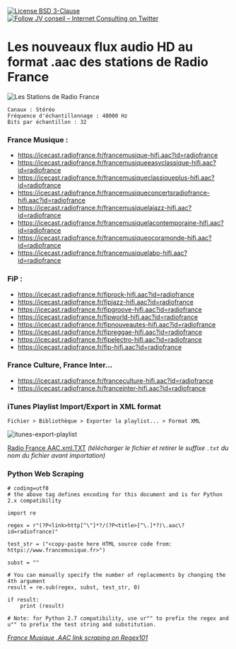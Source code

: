 [![License BSD 3-Clause](https://img.shields.io/badge/License-BSD%203--Clause-blue.svg)](LICENSE)
[![Follow JV conseil – Internet Consulting on Twitter](https://img.shields.io/twitter/follow/JVconseil.svg?style=social&logo=twitter)](https://twitter.com/JVconseil)

# Les nouveaux flux audio HD au format .aac des stations de Radio France

![Les Stations de Radio France](https://cdn.radiofrance.fr/s3/cruiser-production/2016/12/0b21680a-3c67-4f2d-9e20-be16e67c3e91/600x337_7radios-1.jpg "Les Stations de Radio France")


```
Canaux : Stéréo
Fréquence d'échantillonnage : 48000 Hz
Bits par échantillon : 32
```

### France Musique :

- https://icecast.radiofrance.fr/francemusique-hifi.aac?id=radiofrance
- https://icecast.radiofrance.fr/francemusiqueeasyclassique-hifi.aac?id=radiofrance
- https://icecast.radiofrance.fr/francemusiqueclassiqueplus-hifi.aac?id=radiofrance
- https://icecast.radiofrance.fr/francemusiqueconcertsradiofrance-hifi.aac?id=radiofrance
- https://icecast.radiofrance.fr/francemusiquelajazz-hifi.aac?id=radiofrance
- https://icecast.radiofrance.fr/francemusiquelacontemporaine-hifi.aac?id=radiofrance
- https://icecast.radiofrance.fr/francemusiqueocoramonde-hifi.aac?id=radiofrance
- https://icecast.radiofrance.fr/francemusiquelabo-hifi.aac?id=radiofrance


### FiP :

- https://icecast.radiofrance.fr/fiprock-hifi.aac?id=radiofrance
- https://icecast.radiofrance.fr/fipjazz-hifi.aac?id=radiofrance
- https://icecast.radiofrance.fr/fipgroove-hifi.aac?id=radiofrance
- https://icecast.radiofrance.fr/fipworld-hifi.aac?id=radiofrance
- https://icecast.radiofrance.fr/fipnouveautes-hifi.aac?id=radiofrance
- https://icecast.radiofrance.fr/fipreggae-hifi.aac?id=radiofrance
- https://icecast.radiofrance.fr/fipelectro-hifi.aac?id=radiofrance
- https://icecast.radiofrance.fr/fip-hifi.aac?id=radiofrance


### France Culture, France Inter...

- https://icecast.radiofrance.fr/franceculture-hifi.aac?id=radiofrance
- https://icecast.radiofrance.fr/franceinter-hifi.aac?id=radiofrance

### iTunes Playlist Import/Export in XML format

`Fichier > Bibliothèque > Exporter la playlist... > Format XML`

![itunes-export-playlist](https://user-images.githubusercontent.com/8126807/67147939-06886c00-f29a-11e9-85a9-1b902c30ef73.jpg)

[Radio France AAC.xml.TXT](https://github.com/JV-conseil-Internet-Consulting/Radio-France-Flux-HD-AAC/files/3746875/Radio.France.AAC.xml.TXT) *(télécharger le fichier et retirer le suffixe `.txt` du nom du fichier avant importation)*

### Python Web Scraping

```
# coding=utf8
# the above tag defines encoding for this document and is for Python 2.x compatibility

import re

regex = r"(?P<link>http[^\"]*?/(?P<title>[^\.]*?)\.aac\?id=radiofrance)"

test_str = ("<copy-paste here HTML source code from: https://www.francemusique.fr>")

subst = ""

# You can manually specify the number of replacements by changing the 4th argument
result = re.sub(regex, subst, test_str, 0)

if result:
    print (result)

# Note: for Python 2.7 compatibility, use ur"" to prefix the regex and u"" to prefix the test string and substitution.
```

*[France Musique .AAC link scraping on Regex101](https://regex101.com/r/QzFpaY/1)*
